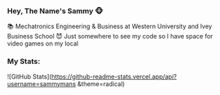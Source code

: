 ### Hey, The Name's Sammy 🐵

<!--
**sammymans/sammymans** is a ✨ _special_ ✨ repository because its `README.md` (this file) appears on your GitHub profile.

Here are some ideas to get you started:

- 🔭 I’m currently working on ...
- 🌱 I’m currently learning ...
- 👯 I’m looking to collaborate on ...
- 🤔 I’m looking for help with ...
- 💬 Ask me about ...
- 📫 How to reach me: ...
- 😄 Pronouns: ...
- ⚡ Fun fact: ...
-->

📚 Mechatronics Engineering & Business at Western University and Ivey Business School
😈 Just somewhere to see my code so I have space for video games on my local

### My Stats:

![GitHub Stats](https://github-readme-stats.vercel.app/api?username=sammymans &theme=radical)
